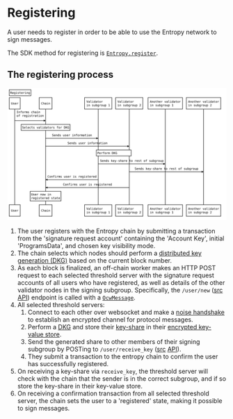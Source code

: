 # Registering

A user needs to register in order to be able to use the Entropy network to sign messages.

The SDK method for registering is [`Entropy.register`](https://entropy-api-docs.vercel.app/entropy-js/classes/core.default.html#register).

## The registering process

![Register Flow](/sequenceDiagrams/register.svg)

1. The user registers with the Entropy chain by submitting a transaction from the 'signature request account' containing the 'Account Key', initial 'ProgramsData', and chosen key visibility mode. 
1. The chain selects which nodes should perform a [distributed key generation (DKG)](https://docs-api-synedrion.vercel.app/synedrion/sessions/fn.make_keygen_and_aux_session.html) based on the current block number.
1. As each block is finalized, an off-chain worker makes an HTTP POST request to each selected threshold server with the signature request accounts of all users who have registered, as well as details of the other validator nodes in the signing subgroup. Specifically, the `/user/new` ([src](https://github.com/entropyxyz/entropy-core/blob/master/crypto/server/src/user/api.rs) [API](https://docs-api-entropy-core.vercel.app/server/user/api/fn.new_user.html)) endpoint is called with a [`OcwMessage`](https://docs-api-entropy-core.vercel.app/entropy_shared/types/struct.OcwMessage.html).
1. All selected threshold servers:
    1. Connect to each other over websocket and make a [noise handshake](https://noiseprotocol.org/noise.html) to establish an encrypted channel for protocol messages.
    1. Perform a [DKG](https://docs-api-synedrion.vercel.app/synedrion/sessions/fn.make_keygen_and_aux_session.html) and store their [key-share](https://docs-api-synedrion.vercel.app/synedrion/struct.KeyShare.html) in their [encrypted key-value store](https://docs-api-entropy-core.vercel.app/kvdb/index.html).
    1. Send the generated share to other members of their signing subgroup by POSTing to `/user/receive_key` ([src](https://github.com/entropyxyz/entropy-core/blob/13d7f3f5cce77cb63498f931503ee6d0d971f49e/crypto/server/src/user/api.rs#L224) [API](https://docs-api-entropy-core.vercel.app/server/user/api/fn.receive_key.html)).
    1. They submit a transaction to the entropy chain to confirm the user has successfully registered.
1. On receiving a key-share via `receive_key`, the threshold server will check with the chain that the sender is in the correct subgroup, and if so store the key-share in their key-value store.
1. On receiving a confirmation transaction from all selected threshold server, the chain sets the user to a 'registered' state, making it possible to sign messages. 
